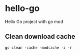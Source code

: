 # hello-go
Hello Go project with go mod

## Clean download cache

```
go clean -cache -modcache -i -r
```